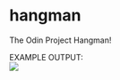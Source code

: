 # hangman
The Odin Project Hangman!

EXAMPLE OUTPUT:<br>
<img src="https://i.imgur.com/qqYjk5o.png">
